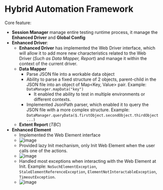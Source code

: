 # Hybrid Automation Framework

Core feature:
- **Session Manager** manage entire testing runtime process, it manage the **Enhanced Driver** and **Global Config**
- **Enhanced Driver**:
	- **Enhanced Driver** has implemented the Web Driver interface, which will allow it to add more new characteristics related to the Web Driver (*Such as Data Mapper, Report*) and manage it within the context of the current driver.
	- **Data Mapper** 
		- Parse JSON file into a workable data object
		- Ability to parse a fixed structure of 2 objects, parent-child in the JSON file into an object of Map<Key, Value> pair.  Example: `DataManager.mapData("key")`
			- It enabled the ability to test in multiple environments or different contexts.
		- Implemented JsonPath parser, which enabled it to query the JSON file with a  more complex structure. Example: `DataManager.queryData($.firstObject.secondObject.thirdObject...)`
	- **Extent Report** (*TBC*)
- **Enhanced Element**
	- Implemented the Web Element interface
	- ![image](https://github.com/tuyenluong/WebSelenium/assets/76527250/033f7a42-d629-410c-9536-a0c55bf37f5e)
	- Provided lazy Init mechanism, only Init Web Element when the user calls one of the actions.
	- ![image](https://github.com/tuyenluong/WebSelenium/assets/76527250/b797b346-ce2f-41dc-83eb-b2d2012cca8a)
	- Handled most exceptions when interacting with the Web Element at Init. Example: `NoSuchElementException`, `StaleElementReferenceException`, `ElementNotInteractableException`, `TimeoutException`.
	- ![image](https://github.com/tuyenluong/WebSelenium/assets/76527250/a11a1608-b093-472e-9263-b024bbdde368)
 	
